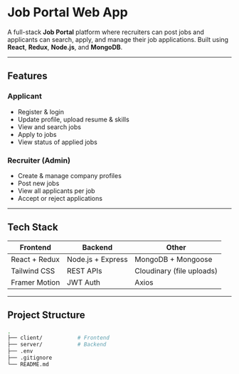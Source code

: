 #  Job Portal Web App

A full-stack **Job Portal** platform where recruiters can post jobs and applicants can search, apply, and manage their job applications. Built using **React**, **Redux**, **Node.js**, and **MongoDB**.

---

##  Features

###  Applicant
- Register & login
- Update profile, upload resume & skills
- View and search jobs
- Apply to jobs
- View status of applied jobs

###  Recruiter (Admin)
- Create & manage company profiles
- Post new jobs
- View all applicants per job
- Accept or reject applications

---

##  Tech Stack

| Frontend        | Backend         | Other         |
|-----------------|------------------|----------------|
| React + Redux   | Node.js + Express | MongoDB + Mongoose |
| Tailwind CSS    | REST APIs         | Cloudinary (file uploads) |
| Framer Motion   | JWT Auth          | Axios |

---

##  Project Structure

```bash
.
├── client/           # Frontend
├── server/           # Backend
├── .env
├── .gitignore
└── README.md
